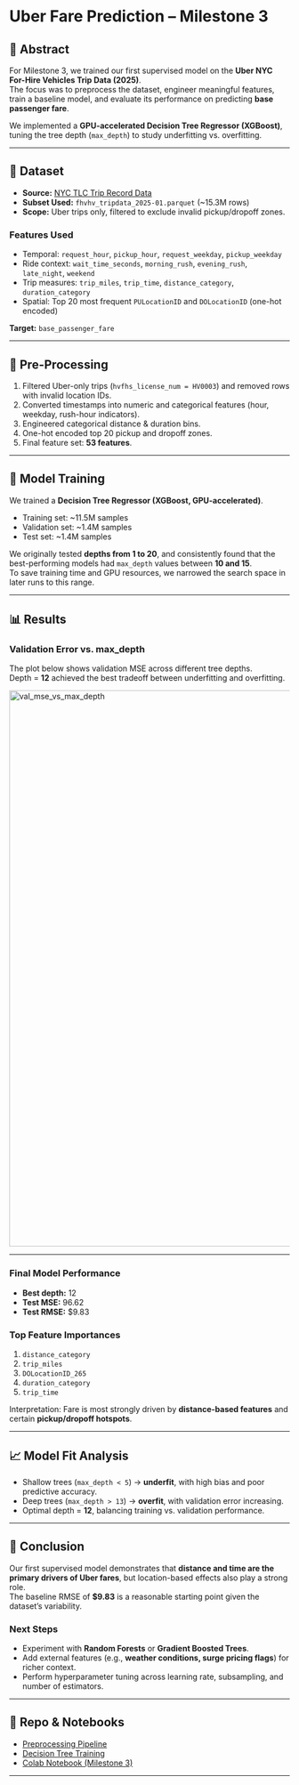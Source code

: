 # Uber Fare Prediction – Milestone 3

## 📄 Abstract
For Milestone 3, we trained our first supervised model on the **Uber NYC For-Hire Vehicles Trip Data (2025)**.  
The focus was to preprocess the dataset, engineer meaningful features, train a baseline model, and evaluate its performance on predicting **base passenger fare**.  

We implemented a **GPU-accelerated Decision Tree Regressor (XGBoost)**, tuning the tree depth (`max_depth`) to study underfitting vs. overfitting.  

---

## 📌 Dataset
- **Source:** [NYC TLC Trip Record Data](https://www.nyc.gov/site/tlc/about/tlc-trip-record-data.page)  
- **Subset Used:** `fhvhv_tripdata_2025-01.parquet` (~15.3M rows)  
- **Scope:** Uber trips only, filtered to exclude invalid pickup/dropoff zones.  

### Features Used
- Temporal: `request_hour`, `pickup_hour`, `request_weekday`, `pickup_weekday`  
- Ride context: `wait_time_seconds`, `morning_rush`, `evening_rush`, `late_night`, `weekend`  
- Trip measures: `trip_miles`, `trip_time`, `distance_category`, `duration_category`  
- Spatial: Top 20 most frequent `PULocationID` and `DOLocationID` (one-hot encoded)  

**Target:** `base_passenger_fare`

---

## 🔧 Pre-Processing
1. Filtered Uber-only trips (`hvfhs_license_num = HV0003`) and removed rows with invalid location IDs.  
2. Converted timestamps into numeric and categorical features (hour, weekday, rush-hour indicators).  
3. Engineered categorical distance & duration bins.  
4. One-hot encoded top 20 pickup and dropoff zones.  
5. Final feature set: **53 features**.  

---

## 🚀 Model Training
We trained a **Decision Tree Regressor (XGBoost, GPU-accelerated)**.  

- Training set: ~11.5M samples  
- Validation set: ~1.4M samples  
- Test set: ~1.4M samples  

We originally tested **depths from 1 to 20**, and consistently found that the best-performing models had `max_depth` values between **10 and 15**.  
To save training time and GPU resources, we narrowed the search space in later runs to this range.  

---

## 📊 Results

### Validation Error vs. max_depth
The plot below shows validation MSE across different tree depths.  
Depth = **12** achieved the best tradeoff between underfitting and overfitting.  

<img width="1600" height="1000" alt="val_mse_vs_max_depth" src="https://github.com/user-attachments/assets/edd7d2a5-88bb-44d2-818c-625c2bf3a5a6" />


---

### Final Model Performance
- **Best depth:** 12  
- **Test MSE:** 96.62  
- **Test RMSE:** $9.83  

### Top Feature Importances
1. `distance_category`  
2. `trip_miles`  
3. `DOLocationID_265`  
4. `duration_category`  
5. `trip_time`  

Interpretation: Fare is most strongly driven by **distance-based features** and certain **pickup/dropoff hotspots**.  

---

## 📈 Model Fit Analysis
- Shallow trees (`max_depth < 5`) → **underfit**, with high bias and poor predictive accuracy.  
- Deep trees (`max_depth > 13`) → **overfit**, with validation error increasing.  
- Optimal depth = **12**, balancing training vs. validation performance.  

---

## 📝 Conclusion
Our first supervised model demonstrates that **distance and time are the primary drivers of Uber fares**, but location-based effects also play a strong role.  
The baseline RMSE of **$9.83** is a reasonable starting point given the dataset’s variability.  

### Next Steps
- Experiment with **Random Forests** or **Gradient Boosted Trees**.  
- Add external features (e.g., **weather conditions, surge pricing flags**) for richer context.  
- Perform hyperparameter tuning across learning rate, subsampling, and number of estimators.  

---

## 📂 Repo & Notebooks
- [Preprocessing Pipeline](./pre_processing.py)  
- [Decision Tree Training](./decisiontree.py)  
- [Colab Notebook (Milestone 3)](https://colab.research.google.com/github/annajliu110101/Uber-Driver-Pay-Algorithm/blob/Milestone3/notebooks/DecisionTree.ipynb)  

---
